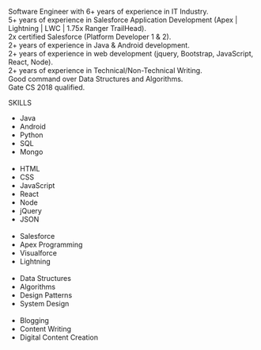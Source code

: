 Software Engineer with 6+ years of experience in IT Industry.<br />
5+ years of experience in Salesforce Application Development (Apex | Lightning | LWC | 1.75x Ranger TrailHead).<br />
2x certified Salesforce (Platform Developer 1 & 2).<br />
2+ years of experience in Java & Android development.<br />
2+ years of experience in web development (jquery, Bootstrap, JavaScript, React, Node).<br />
2+ years of experience in Technical/Non-Technical Writing.<br />
Good command over Data Structures and Algorithms.<br />
Gate CS 2018 qualified.<br />


SKILLS

<ul>
      			<li>Java</li>
			<li>Android</li>
			<li>Python</li>
			<li>SQL</li>
			<li>Mongo</li>
			<br/>
			<li>HTML</li>
			<li>CSS</li>
			<li>JavaScript</li>
			<li>React</li>
			<li>Node</li>
			<li>jQuery</li>
			<li>JSON</li>
			<br/>
			<li>Salesforce</li>
			<li>Apex Programming</li>
			<li>Visualforce</li>
			<li>Lightning</li>
			<br/>
			<li>Data Structures</li>
			<li>Algorithms</li>
			<li>Design Patterns</li>
			<li>System Design</li>
			<br/>
			<li>Blogging</li>
			<li>Content Writing</li>
			<li>Digital Content Creation</li>
			
</ul>



